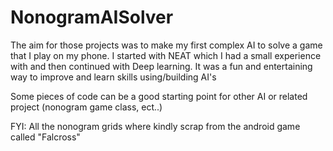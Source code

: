 ﻿# NonogramAISolver

The aim for those projects was to make my first complex AI to solve a game that I play on my phone.
I started with NEAT which I had a small experience with and then continued with Deep learning.
It was a fun and entertaining way to improve and learn skills using/building AI's

Some pieces of code can be a good starting point for other AI or related project (nonogram game class, ect..)

FYI:
All the nonogram grids where kindly scrap from the android game called "Falcross"
